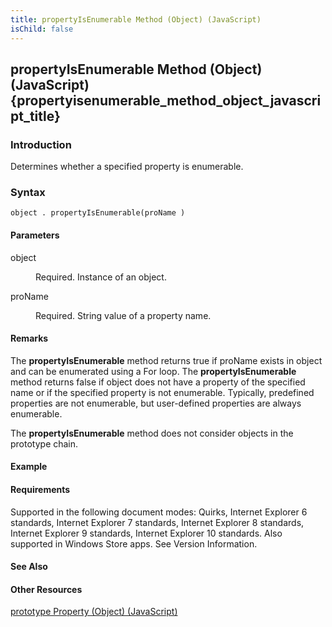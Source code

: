 ```yaml
---
title: propertyIsEnumerable Method (Object) (JavaScript)
isChild: false
---
```


## propertyIsEnumerable Method (Object) (JavaScript) {propertyisenumerable_method_object_javascript_title}

### Introduction 

 Determines whether a specified property is enumerable.

### Syntax 

```
object . propertyIsEnumerable(proName )
```

#### Parameters 

<div id="sectionSection0" class="section" name="collapseableSection" style="" expanded="true">
  <dl class="authored">
    <dt>
      <span class="parameter" sdata="paramReference" xmlns:util="util">object</span>
    </dt>
    <dd>
      <p xmlns:util="util">
        Required. Instance of an object.
      </p>
    </dd>
    <dt>
      <span class="parameter" sdata="paramReference" xmlns:util="util">proName</span>
    </dt>
    <dd>
      <p xmlns:util="util">
        Required. String value of a property name.
      </p>
    </dd>
  </dl>
</div>

#### Remarks 

<div id="languageReferenceRemarksSection" class="section" name="collapseableSection" style="">
  <p xmlns:util="util">
    The <b>propertyIsEnumerable</b> method returns <span sdata="langKeyword" value="true"><span class="keyword">true</span></span> if <span class="parameter" sdata="paramReference">proName</span>
    exists in <span class="parameter" sdata="paramReference">object</span> and can be enumerated using a <span sdata="langKeyword" value="For"><span class="keyword">For</span></span> loop. The
    <b>propertyIsEnumerable</b> method returns <span sdata="langKeyword" value="false"><span class="keyword">false</span></span> if <span class="parameter" sdata="paramReference">object</span> does
    not have a property of the specified name or if the specified property is not enumerable. Typically, predefined properties are not enumerable, but user-defined properties are always enumerable.
  </p>
  <p xmlns:util="util">
    The <b>propertyIsEnumerable</b> method does not consider objects in the prototype chain.
  </p>
</div>

#### Example 

#### Requirements 

<div id="requirementsTitleSection" class="section" name="collapseableSection" style="">
  <p xmlns:util="util"></p>
  <p>
    Supported in the following document modes: Quirks, Internet Explorer 6 standards, Internet Explorer 7 standards, Internet Explorer 8 standards, Internet Explorer 9 standards, Internet Explorer 10
    standards. Also supported in Windows Store apps. See Version Information.
  </p>
</div>

#### See Also 

<div id="seeAlsoSection" class="section" name="collapseableSection" style="">
  <h4 class="subHeading">
    Other Resources
  </h4>
  <div class="seeAlsoStyle">
    <span sdata="link" xmlns:util="util"><a href="9fc434a1-5995-4fcb-a4e8-00e7f615aaa2.htm">prototype Property (Object) (JavaScript)</a></span>
  </div>
</div>

